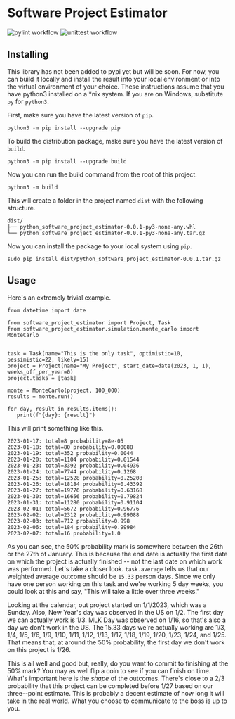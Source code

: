 # Software Project Estimator

![pylint workflow](https://github.com/matthewsewell/software-project-estimator/actions/workflows/pylint.yml/badge.svg)
![unittest workflow](https://github.com/matthewsewell/software-project-estimator/actions/workflows/unittest.yml/badge.svg)

## Installing

This library has not been added to pypi yet but will be soon. For now, you can
build it locally and install the result into your local environment or into
the virtual environment of your choice. These instructions assume that you have
python3 installed on a *nix system. If you are on Windows, substitute `py`
for `python3`.

First, make sure you have the latest version of `pip`.
```
python3 -m pip install --upgrade pip
```

To build the distribution package, make sure you have the latest version of
`build`.
```
python3 -m pip install --upgrade build
```

Now you can run the build command from the root of this project.
```
python3 -m build
```
This will create a folder in the project named `dist` with the following
structure.
```
dist/
├── python_software_project_estimator-0.0.1-py3-none-any.whl
└── python_software_project_estimator-0.0.1-py3-none-any.tar.gz
```

Now you can install the package to your local system using `pip`.
```
sudo pip install dist/python_software_project_estimator-0.0.1.tar.gz
```

 ## Usage
 Here's an extremely trivial example.
 ```
from datetime import date

from software_project_estimator import Project, Task
from software_project_estimator.simulation.monte_carlo import MonteCarlo


task = Task(name="This is the only task", optimistic=10, pessimistic=22, likely=15)
project = Project(name="My Project", start_date=date(2023, 1, 1), weeks_off_per_year=0)
project.tasks = [task]

monte = MonteCarlo(project, 100_000)
results = monte.run()

for day, result in results.items():
    print(f"{day}: {result}")
 ```

 This will print something like this.
 ```
2023-01-17: total=8 probability=8e-05
2023-01-18: total=80 probability=0.00088
2023-01-19: total=352 probability=0.0044
2023-01-20: total=1104 probability=0.01544
2023-01-23: total=3392 probability=0.04936
2023-01-24: total=7744 probability=0.1268
2023-01-25: total=12528 probability=0.25208
2023-01-26: total=18184 probability=0.43392
2023-01-27: total=19776 probability=0.63168
2023-01-30: total=16656 probability=0.79824
2023-01-31: total=11280 probability=0.91104
2023-02-01: total=5672 probability=0.96776
2023-02-02: total=2312 probability=0.99088
2023-02-03: total=712 probability=0.998
2023-02-06: total=184 probability=0.99984
2023-02-07: total=16 probability=1.0
 ```
 As you can see, the 50% probability mark is somewhere between the 26th or the
 27th of January. This is because the end date is actually the first date on
 which the project is actually finished -- not the last date on which work was
 performed. Let's take a closer look.
 `task.average` tells us that our weighted average outcome should be `15.33`
 person days. Since we only have one person working on this task and we're
 working 5 day weeks, you could look at this and say, "This will take a little
 over three weeks."

 Looking at the calendar, out project started on 1/1/2023, which was a Sunday.
 Also, New Year's day was observed in the US on 1/2. The first day we can
 actually work is 1/3. MLK Day was observed on 1/16, so that's also a day we
 don't work in the US. The 15.33 days we're actually working are 1/3, 1/4, 1/5,
 1/6, 1/9, 1/10, 1/11, 1/12, 1/13, 1/17, 1/18, 1/19, 1/20, 1/23, 1/24, and 1/25.
 That means that, at around the 50% probability, the first day we don't work on
 this project is 1/26.

 This is all well and good but, really, do you want to commit to finishing
 at the 50% mark? You may as well flip a coin to see if you can finish on time.
 What's important here is the *shape* of the outcomes. There's close to a 2/3
 probability that this project can be completed before 1/27 based on our
 three--point estimate. This is probably a decent estimate of how long it will
 take in the real world. What you choose to communicate to the boss is up to
 you.
